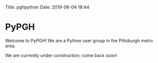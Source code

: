 Title: pghpython
Date: 2019-06-04 18:44

# PyPGH

Welcome to PyPGH!
We are a Python user group in the Pittsburgh metro area.

We are currently under construction; come back soon!
